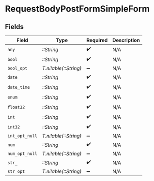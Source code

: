# RequestBodyPostFormSimpleForm


## Fields

| Field                 | Type                  | Required              | Description           |
| --------------------- | --------------------- | --------------------- | --------------------- |
| `any`                 | *::String*            | :heavy_check_mark:    | N/A                   |
| `bool`                | *::String*            | :heavy_check_mark:    | N/A                   |
| `bool_opt`            | *T.nilable(::String)* | :heavy_minus_sign:    | N/A                   |
| `date`                | *::String*            | :heavy_check_mark:    | N/A                   |
| `date_time`           | *::String*            | :heavy_check_mark:    | N/A                   |
| `enum`                | *::String*            | :heavy_check_mark:    | N/A                   |
| `float32`             | *::String*            | :heavy_check_mark:    | N/A                   |
| `int`                 | *::String*            | :heavy_check_mark:    | N/A                   |
| `int32`               | *::String*            | :heavy_check_mark:    | N/A                   |
| `int_opt_null`        | *T.nilable(::String)* | :heavy_minus_sign:    | N/A                   |
| `num`                 | *::String*            | :heavy_check_mark:    | N/A                   |
| `num_opt_null`        | *T.nilable(::String)* | :heavy_minus_sign:    | N/A                   |
| `str_`                | *::String*            | :heavy_check_mark:    | N/A                   |
| `str_opt`             | *T.nilable(::String)* | :heavy_minus_sign:    | N/A                   |